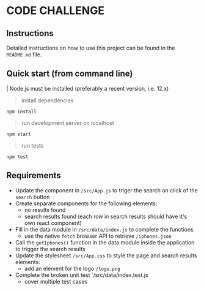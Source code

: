# CODE CHALLENGE

## Instructions

Detailed instructions on how to use this project can be found in the `README.md` file.

## Quick start (from command line)

| Node.js must be installed (preferably a recent version, i.e. 12.x)

> install dependencies
```
npm install
```

> run development server on localhost
```
npm start
```

> run tests
```
npm test
```

## Requirements

- Update the component in `/src/App.js` to triger the search on click of the `search` button
- Create separate components for the following elements:
  - no results found
  - search results found (each row in search results should have it's own react component)
- Fill in the data module in `/src/data/index.js` to complete the functions
  - use the native `fetch` browser API to retrieve `/iphones.json`
- Call the `getIphones()` function in the data module inside the application to trigger the search results
- Update the stylesheet `/src/App.css` to style the page and search results elements:
  - add an element for the logo `/logo.png`
- Complete the broken unit test `/src/data/index.test.js
  - cover multiple test cases